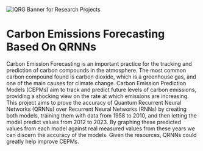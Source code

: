 ![IQRG Banner for Research Projects](../IQRG_Banner_Research_Projects_2024.png)

# Carbon Emissions Forecasting Based On QRNNs

Carbon Emission Forecasting is an important practice for the tracking and prediction of carbon compounds in the atmosphere. The most common carbon compound found is carbon dioxide, which is a greenhouse gas, and one of the main causes for climate change. Carbon Emission Prediction Models (CEPMs) aim to track and predict future levels of carbon emissions, providing a shocking view on the rate at which emissions are increasing. This project aims to prove the accuracy of Quantum Recurrent Neural Networks (QRNNs) over Recurrent Neural Networks (RNNs) by creating both models, training them with data from 1958 to 2010, and then letting the model predict values from 2012 to 2023. By graphing these predicted values from each model against real measured values from these years we can discern the accuracy of the models. Given the resources, QRNNs could greatly help improve CEPMs.
